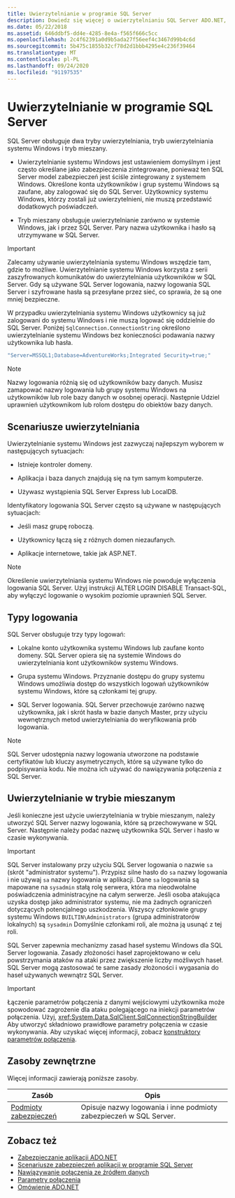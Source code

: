```yaml
---
title: Uwierzytelnianie w programie SQL Server
description: Dowiedz się więcej o uwierzytelnianiu SQL Server ADO.NET, w tym trybem uwierzytelniania systemu Windows i trybem mieszanym.
ms.date: 05/22/2018
ms.assetid: 646ddbf5-dd4e-4285-8e4a-f565f666c5cc
ms.openlocfilehash: 2c4f62391a0d9b5ada27f56eef4c3467d99b4c6d
ms.sourcegitcommit: 5b475c1855b32cf78d2d1bbb4295e4c236f39464
ms.translationtype: MT
ms.contentlocale: pl-PL
ms.lasthandoff: 09/24/2020
ms.locfileid: "91197535"
---
```

# <a name="authentication-in-sql-server"></a>Uwierzytelnianie w programie SQL Server

SQL Server obsługuje dwa tryby uwierzytelniania, tryb uwierzytelniania systemu Windows i tryb mieszany.  
  
- Uwierzytelnianie systemu Windows jest ustawieniem domyślnym i jest często określane jako zabezpieczenia zintegrowane, ponieważ ten SQL Server model zabezpieczeń jest ściśle zintegrowany z systemem Windows. Określone konta użytkowników i grup systemu Windows są zaufane, aby zalogować się do SQL Server. Użytkownicy systemu Windows, którzy zostali już uwierzytelnieni, nie muszą przedstawić dodatkowych poświadczeń.  
  
- Tryb mieszany obsługuje uwierzytelnianie zarówno w systemie Windows, jak i przez SQL Server. Pary nazwa użytkownika i hasło są utrzymywane w SQL Server.  
  
> [!IMPORTANT]
> Zalecamy używanie uwierzytelniania systemu Windows wszędzie tam, gdzie to możliwe. Uwierzytelnianie systemu Windows korzysta z serii zaszyfrowanych komunikatów do uwierzytelniania użytkowników w SQL Server. Gdy są używane SQL Server logowania, nazwy logowania SQL Server i szyfrowane hasła są przesyłane przez sieć, co sprawia, że są one mniej bezpieczne.  
  
 W przypadku uwierzytelniania systemu Windows użytkownicy są już zalogowani do systemu Windows i nie muszą logować się oddzielnie do SQL Server. Poniżej `SqlConnection.ConnectionString` określono uwierzytelnianie systemu Windows bez konieczności podawania nazwy użytkownika lub hasła.  
  
```csharp  
"Server=MSSQL1;Database=AdventureWorks;Integrated Security=true;"
```  
  
> [!NOTE]
> Nazwy logowania różnią się od użytkowników bazy danych. Musisz zamapować nazwy logowania lub grupy systemu Windows na użytkowników lub role bazy danych w osobnej operacji. Następnie Udziel uprawnień użytkownikom lub rolom dostępu do obiektów bazy danych.  
  
## <a name="authentication-scenarios"></a>Scenariusze uwierzytelniania  

 Uwierzytelnianie systemu Windows jest zazwyczaj najlepszym wyborem w następujących sytuacjach:  
  
- Istnieje kontroler domeny.  
  
- Aplikacja i baza danych znajdują się na tym samym komputerze.  
  
- Używasz wystąpienia SQL Server Express lub LocalDB.  
  
 Identyfikatory logowania SQL Server często są używane w następujących sytuacjach:  
  
- Jeśli masz grupę roboczą.  
  
- Użytkownicy łączą się z różnych domen niezaufanych.  
  
- Aplikacje internetowe, takie jak ASP.NET.  
  
> [!NOTE]
> Określenie uwierzytelniania systemu Windows nie powoduje wyłączenia logowania SQL Server. Użyj instrukcji ALTER LOGIN DISABLE Transact-SQL, aby wyłączyć logowanie o wysokim poziomie uprawnień SQL Server.  
  
## <a name="login-types"></a>Typy logowania  

 SQL Server obsługuje trzy typy logowań:  
  
- Lokalne konto użytkownika systemu Windows lub zaufane konto domeny. SQL Server opiera się na systemie Windows do uwierzytelniania kont użytkowników systemu Windows.  
  
- Grupa systemu Windows. Przyznanie dostępu do grupy systemu Windows umożliwia dostęp do wszystkich logowań użytkowników systemu Windows, które są członkami tej grupy.  
  
- SQL Server logowania. SQL Server przechowuje zarówno nazwę użytkownika, jak i skrót hasła w bazie danych Master, przy użyciu wewnętrznych metod uwierzytelniania do weryfikowania prób logowania.  
  
> [!NOTE]
> SQL Server udostępnia nazwy logowania utworzone na podstawie certyfikatów lub kluczy asymetrycznych, które są używane tylko do podpisywania kodu. Nie można ich używać do nawiązywania połączenia z SQL Server.  
  
## <a name="mixed-mode-authentication"></a>Uwierzytelnianie w trybie mieszanym  

 Jeśli konieczne jest użycie uwierzytelniania w trybie mieszanym, należy utworzyć SQL Server nazwy logowania, które są przechowywane w SQL Server. Następnie należy podać nazwę użytkownika SQL Server i hasło w czasie wykonywania.  
  
> [!IMPORTANT]
> SQL Server instalowany przy użyciu SQL Server logowania o nazwie `sa` (skrót "administrator systemu"). Przypisz silne hasło do `sa` nazwy logowania i nie używaj `sa` nazwy logowania w aplikacji. Dane `sa` logowania są mapowane na `sysadmin` stałą rolę serwera, która ma nieodwołalne poświadczenia administracyjne na całym serwerze. Jeśli osoba atakująca uzyska dostęp jako administrator systemu, nie ma żadnych ograniczeń dotyczących potencjalnego uszkodzenia. Wszyscy członkowie grupy systemu Windows `BUILTIN\Administrators` (grupa administratorów lokalnych) są `sysadmin` Domyślnie członkami roli, ale można ją usunąć z tej roli.  
  
 SQL Server zapewnia mechanizmy zasad haseł systemu Windows dla SQL Server logowania. Zasady złożoności haseł zaprojektowano w celu powstrzymania ataków na ataki przez zwiększenie liczby możliwych haseł. SQL Server mogą zastosować te same zasady złożoności i wygasania do haseł używanych wewnątrz SQL Server.  
  
> [!IMPORTANT]
> Łączenie parametrów połączenia z danymi wejściowymi użytkownika może spowodować zagrożenie dla ataku polegającego na iniekcji parametrów połączenia. Użyj, <xref:System.Data.SqlClient.SqlConnectionStringBuilder> Aby utworzyć składniowo prawidłowe parametry połączenia w czasie wykonywania. Aby uzyskać więcej informacji, zobacz [konstruktory parametrów połączenia](../connection-string-builders.md).  
  
## <a name="external-resources"></a>Zasoby zewnętrzne  

 Więcej informacji zawierają poniższe zasoby.  
  
|Zasób|Opis|  
|--------------|-----------------|  
|[Podmioty zabezpieczeń](/sql/relational-databases/security/authentication-access/principals-database-engine)|Opisuje nazwy logowania i inne podmioty zabezpieczeń w SQL Server.|  
  
## <a name="see-also"></a>Zobacz też

- [Zabezpieczanie aplikacji ADO.NET](../securing-ado-net-applications.md)
- [Scenariusze zabezpieczeń aplikacji w programie SQL Server](application-security-scenarios-in-sql-server.md)
- [Nawiązywanie połączenia ze źródłem danych](../connecting-to-a-data-source.md)
- [Parametry połączenia](../connection-strings.md)
- [Omówienie ADO.NET](../ado-net-overview.md)

